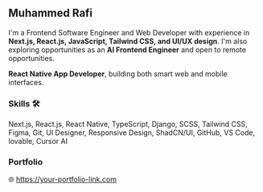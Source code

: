 <div class="max-w-3xl mx-auto p-6 space-y-6 text-gray-800">
  <h2 class="text-3xl font-bold">Muhammed Rafi</h2>

<p class="text-base leading-relaxed">
  I'm a Frontend Software Engineer and Web Developer with experience in <strong>Next.js, React.js, JavaScript, Tailwind CSS, and UI/UX design</strong>. I'm also exploring opportunities as an <strong>AI Frontend Engineer</strong> and open to remote opportunities.
</p>


  <p class="text-base leading-relaxed"><strong>React Native App Developer</strong>, building both smart web and mobile interfaces. </p>

  <div>
    <h3 class="text-lg font-semibold">Skills 🛠️</h3>
    <p class="text-base leading-relaxed">
      Next.js, React.js, React Native, TypeScript, Django, SCSS, Tailwind CSS, Figma, Git, UI Designer, Responsive Design, 
      ShadCN/UI, GitHub,    VS Code, lovable, Cursor AI
    </p>
  </div>

  <div>
    <h3 class="text-lg font-semibold">Portfolio</h3>
    <p class="text-base">
      🌐 <a href="https://your-portfolio-link.com" class="text-blue-600 underline" target="_blank">
        https://your-portfolio-link.com
      </a>
    </p>
  </div>
</div>
